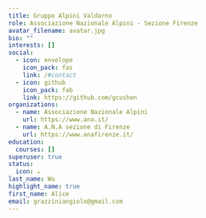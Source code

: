 ```yaml
---
title: Gruppo Alpini Valdarno
role: Associazione Nazionale Alpini - Sezione Firenze
avatar_filename: avatar.jpg
bio: ""
interests: []
social:
  - icon: envelope
    icon_pack: fas
    link: /#contact
  - icon: github
    icon_pack: fab
    link: https://github.com/gcushen
organizations:
  - name: Associazione Nazionale Alpini
    url: https://www.ana.it/
  - name: A.N.A sezione di Firenze
    url: https://www.anafirenze.it/
education:
  courses: []
superuser: true
status:
  icon: ☕️
last_name: Wu
highlight_name: true
first_name: Alice
email: grazziniangiolo@gmail.com
---
```

